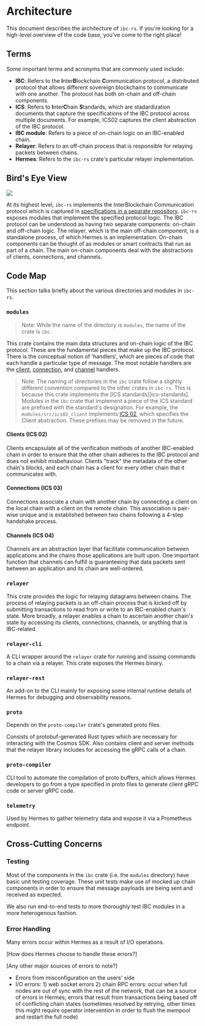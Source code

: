 # Architecture

This document describes the architecture of `ibc-rs`. If you're looking for a high-level overview of the code base, you've come to the right place!

## Terms 

Some important terms and acronyms that are commonly used include:

 * **IBC**: Refers to the **I**nter**B**lockchain **C**ommunication protocol, a distributed protocol that allows different sovereign blockchains to communicate with one another. The protocol has both on-chain and off-chain components.
 * **ICS**: Refers to **I**nter**C**hain **S**tandards, which are stadardization documents that capture the specifications of the IBC protocol across multiple documents. For example, ICS02 captures the client abstraction of the IBC protocol.
 * **IBC module**: Refers to a piece of on-chain logic on an IBC-enabled chain.
 * **Relayer**: Refers to an off-chain process that is responsible for relaying packets between chains.
 * **Hermes**: Refers to the `ibc-rs` crate's particular relayer implementation. 

## Bird's Eye View

![][layout-image]

At its highest level, `ibc-rs` implements the InterBlockchain Communication protocol which is captured in [specifications in a separate repository][ibc-specs]. `ibc-rs` exposes modules that implement the specified protocol logic. The IBC protocol can be understood as having two separate components: on-chain and off-chain logic. The relayer, which is the main off-chain component, is a standalone process, of which Hermes is an implementation. On-chain components can be thought of as modules or smart contracts that run as part of a chain. The main on-chain components deal with the abstractions of clients, connections, and channels. 

## Code Map 

This section talks briefly about the various directories and modules in `ibc-rs`. 

### `modules`

> Note: While the name of the directory is `modules`, the name of the crate is `ibc`. 

This crate contains the main data structures and on-chain logic of the IBC protocol. These are the fundamental pieces that make up the IBC protocol. There is the conceptual notion of 'handlers', which are pieces of code that each handle a particular type of message. The most notable handlers are the [client][ibc-client], [connection][ibc-connection], and [channel][ibc-channel] handlers.

> Note: The naming of directories in the `ibc` crate follow a slightly different convention compared to the other crates in `ibc-rs`. This is because this crate implements the [ICS standards][ics-standards]. Modules in the `ibc` crate that implement a piece of the ICS standard are prefixed with the standard's designation. For example, the `modules/src/ics02_client` implements [ICS 02][ics02], which specifies the Client abstraction. These prefixes may be removed in the future. 

#### Clients (ICS 02)

Clients encapsulate all of the verification methods of another IBC-enabled chain in order to ensure that the other chain adheres to the IBC protocol and does not exhibit misbehaviour. Clients "track" the metadata of the other chain's blocks, and each chain has a client for every other chain that it communicates with. 

#### Connections (ICS 03)

Connections associate a chain with another chain by connecting a client on the local chain with a client on the remote chain. This association is pair-wise unique and is established between two chains following a 4-step handshake process. 

#### Channels (ICS 04)

Channels are an abstraction layer that facilitate communication between applications and the chains those applications are built upon. One important function that channels can fulfill is guaranteeing that data packets sent between an application and its chain are well-ordered. 

### `relayer`

This crate provides the logic for relaying datagrams between chains. The process of relaying packets is an off-chain process that is kicked off by submitting transactions to read from or write to an IBC-enabled chain's state. More broadly, a relayer enables a chain to ascertain another chain's state by accessing its clients, connections, channels, or anything that is IBC-related.

### `relayer-cli`

A CLI wrapper around the `relayer` crate for running and issuing commands to a chain via a relayer. This crate exposes the Hermes binary. 

### `relayer-rest`

An add-on to the CLI mainly for exposing some internal runtime details of Hermes for debugging and observability reasons. 

### `proto`

Depends on the `proto-compiler` crate's generated proto files.

Consists of protobuf-generated Rust types which are necessary for interacting with the Cosmos SDK. Also contains client and server methods that the relayer library includes for accessing the gRPC calls of a chain.

### `proto-compiler`

CLI tool to automate the compilation of proto buffers, which allows Hermes developers to go from a type specified in proto files to generate client gRPC code or server gRPC code.

### `telemetry`

Used by Hermes to gather telemetry data and expose it via a Prometheus endpoint.

## Cross-Cutting Concerns

### Testing

Most of the components in the `ibc` crate (i.e. the `modules` directory) have basic unit testing coverage. These unit tests make use of mocked up chain components in order to ensure that message payloads are being sent and received as expected. 

We also run end-to-end tests to more thoroughly test IBC modules in a more heterogenous fashion. 

### Error Handling 

Many errors occur within Hermes as a result of I/O operations. 

[How does Hermes choose to handle these errors?]

[Any other major sources of errors to note?]

- Errors from misconfiguration on the users' side
- I/O errors: 1) web socket errors 2) chain RPC errors: occur when full nodes are out of sync with the rest of the network, that can be a source of errors in Hermes; errors that result from transactions being based off of conflicting chain states (sometimes resolved by retrying, other times this might require operator intervention in order to flush the mempool and restart the full node)



[ibc-specs]: https://github.com/cosmos/ibc#interchain-standards
[ibc-standards]: https://github.com/cosmos/ibc#standardisation
[ibc-client]: https://github.com/informalsystems/ibc-rs/tree/master/modules/src/ics02_client
[ibc-connection]: https://github.com/informalsystems/ibc-rs/tree/master/modules/src/ics03_connection
[ibc-channel]: https://github.com/informalsystems/ibc-rs/tree/master/modules/src/ics04_channel
[ics02]: https://github.com/cosmos/ibc/blob/master/spec/core/ics-002-client-semantics/README.md
[layout-image]: assets/ibc-rs-layout.png
